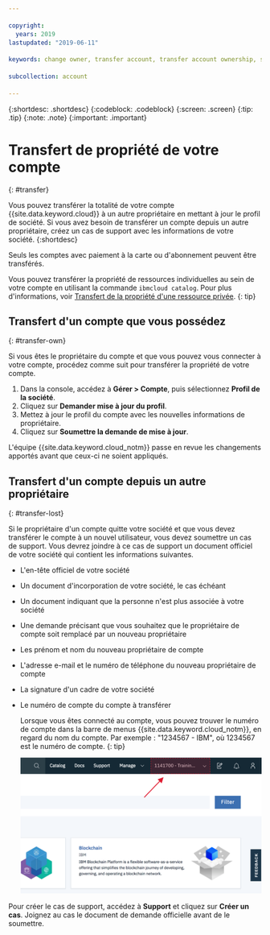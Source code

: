 ```yaml
---

copyright:
  years: 2019
lastupdated: "2019-06-11"

keywords: change owner, transfer account, transfer account ownership, switch owner

subcollection: account

---
```


{:shortdesc: .shortdesc}
{:codeblock: .codeblock}
{:screen: .screen}
{:tip: .tip}
{:note: .note}
{:important: .important}

# Transfert de propriété de votre compte
{: #transfer}

Vous pouvez transférer la totalité de votre compte {{site.data.keyword.cloud}} à un autre propriétaire en mettant à jour le profil de société. Si vous avez besoin de transférer un compte depuis un autre propriétaire, créez un cas de support avec les informations de votre société.
{:shortdesc}

Seuls les comptes avec paiement à la carte ou d'abonnement peuvent être transférés.

Vous pouvez transférer la propriété de ressources individuelles au sein de votre compte en utilisant la commande `ibmcloud catalog`. Pour plus d'informations, voir [Transfert de la propriété d'une ressource privée](/docs/account?topic=account-include#owners).
{: tip}

## Transfert d'un compte que vous possédez
{: #transfer-own}

Si vous êtes le propriétaire du compte et que vous pouvez vous connecter à votre compte, procédez comme suit pour transférer la propriété de votre compte. 

1. Dans la console, accédez à **Gérer > Compte**, puis sélectionnez **Profil de la société**.
1. Cliquez sur **Demander mise à jour du profil**.
1. Mettez à jour le profil du compte avec les nouvelles informations de propriétaire.
1. Cliquez sur **Soumettre la demande de mise à jour**.

L'équipe {{site.data.keyword.cloud_notm}} passe en revue les changements apportés avant que ceux-ci ne soient appliqués.

## Transfert d'un compte depuis un autre propriétaire
{: #transfer-lost}

Si le propriétaire d'un compte quitte votre société et que vous devez transférer le compte à un nouvel utilisateur, vous devez soumettre un cas de support. Vous devrez joindre à ce cas de support un document officiel de votre société qui contient les informations suivantes.
- L'en-tête officiel de votre société
- Un document d'incorporation de votre société, le cas échéant
- Un document indiquant que la personne n'est plus associée à votre société
- Une demande précisant que vous souhaitez que le propriétaire de compte soit remplacé par un nouveau propriétaire
- Les prénom et nom du nouveau propriétaire de compte
- L'adresse e-mail et le numéro de téléphone du nouveau propriétaire de compte
- La signature d'un cadre de votre société
- Le numéro de compte du compte à transférer

   Lorsque vous êtes connecté au compte, vous pouvez trouver le numéro de compte dans la barre de menus {{site.data.keyword.cloud_notm}}, en regard du nom du compte. Par exemple : "1234567 - IBM", où 1234567 est le numéro de compte.
   {: tip}

   ![Capture d'écran du sélecteur de compte dans la barre de menus de la console. Le sélecteur de compte affiche le nom de compte et le numéro de compte, et vous sélectionnez le compte en cours pour afficher la liste d'autres comptes auxquels vous pouvez accéder.](images/account-faq.svg "Le sélecteur de compte affiche le nom de compte et le numéro de compte, et vous sélectionnez le compte en cours pour afficher la liste d'autres comptes auxquels vous pouvez accéder.")

Pour créer le cas de support, accédez à **Support** et cliquez sur **Créer un cas**. Joignez au cas le document de demande officielle avant de le soumettre. 
